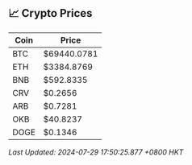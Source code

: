## 📈 Crypto Prices

| Coin | Price |
| ---- | ----- |
| BTC | $69440.0781 |
| ETH | $3384.8769 |
| BNB | $592.8335 |
| CRV | $0.2656 |
| ARB | $0.7281 |
| OKB | $40.8237 |
| DOGE | $0.1346 |

_Last Updated: 2024-07-29 17:50:25.877 +0800 HKT_